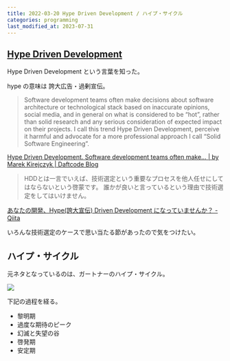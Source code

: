 ```yaml
---
title: 2022-03-20 Hype Driven Development / ハイプ・サイクル
categories: programming
last_modified_at: 2023-07-31
---
```


## [Hype Driven Development](https://blog.daftcode.pl/hype-driven-development-3469fc2e9b22)

Hype Driven Development という言葉を知った。

hype の意味は 誇大広告・過剰宣伝。

> Software development teams often make decisions about software architecture or technological stack based on inaccurate opinions, social media, and in general on what is considered to be “hot”, rather than solid research and any serious consideration of expected impact on their projects. I call this trend Hype Driven Development, perceive it harmful and advocate for a more professional approach I call “Solid Software Engineering”.

[Hype Driven Development. Software development teams often make… \| by Marek Kirejczyk \| Daftcode Blog](https://blog.daftcode.pl/hype-driven-development-3469fc2e9b22)

> HDDとは一言でいえば、技術選定という重要なプロセスを他人任せにしてはならないという啓蒙です。
> 誰かが良いと言っているという理由で技術選定をしてはいけません。

[あなたの開発、Hype(誇大宣伝) Driven Development になっていませんか？ - Qiita](https://qiita.com/devneko/items/4f748253b2e2cd1192b1)

いろんな技術選定のケースで思い当たる節があったので気をつけたい。

## ハイプ・サイクル

元ネタとなっているのは、ガートナーのハイプ・サイクル。

![](https://emtemp.gcom.cloud/ngw/globalassets/ja/research/images/illustrations/researchmethodology-illustration-hype-cycle-ja2.png)

下記の過程を経る。

- 黎明期
- 過度な期待のピーク
- 幻滅と失望の谷
- 啓発期
- 安定期
